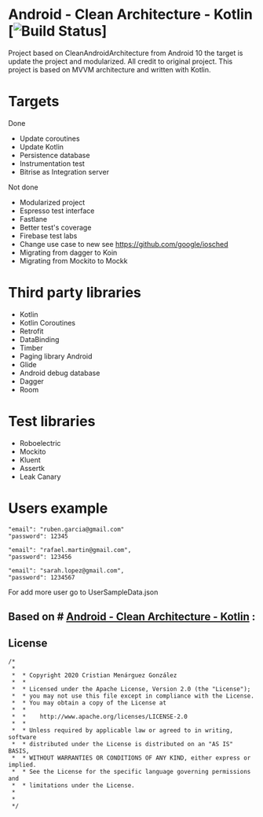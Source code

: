# Android - Clean Architecture - Kotlin [![Build Status](https://app.bitrise.io/app/1850888644719f3c/status.svg?token=uHL6GqLkYovmnjzTPkr3Hw)]
Project based on CleanAndroidArchitecture from Android 10 the target is update the project and modularized.
All credit to original project.  This project is based on MVVM architecture and written with Kotlin.


# Targets


Done
 - Update coroutines
 - Update Kotlin
 - Persistence database
 - Instrumentation test
 - Bitrise as Integration server

Not done
 - Modularized project
 - Espresso test interface
 - Fastlane
 - Better test's coverage
 - Firebase test labs
 - Change use case to new see https://github.com/google/iosched
 - Migrating from dagger to Koin
 - Migrating from Mockito to Mockk

# Third party libraries

 - Kotlin
 - Kotlin Coroutines
 - Retrofit
 - DataBinding
 - Timber
 - Paging library Android
 - Glide
 - Android debug database
 - Dagger
 - Room

# Test libraries

 - Roboelectric
 - Mockito
 - Kluent
 - Assertk
 - Leak Canary

# Users example
    "email": "ruben.garcia@gmail.com"
    "password": 12345

    "email": "rafael.martin@gmail.com",
    "password": 123456

    "email": "sarah.lopez@gmail.com",
    "password": 1234567

For add more user go to UserSampleData.json

## Based on # [Android - Clean Architecture - Kotlin](https://github.com/android10/Android-CleanArchitecture-Kotlin) :

## License


    /*
     *
     *  * Copyright 2020 Cristian Menárguez González
     *  *
     *  * Licensed under the Apache License, Version 2.0 (the "License");
     *  * you may not use this file except in compliance with the License.
     *  * You may obtain a copy of the License at
     *  *
     *  *    http://www.apache.org/licenses/LICENSE-2.0
     *  *
     *  * Unless required by applicable law or agreed to in writing, software
     *  * distributed under the License is distributed on an "AS IS" BASIS,
     *  * WITHOUT WARRANTIES OR CONDITIONS OF ANY KIND, either express or implied.
     *  * See the License for the specific language governing permissions and
     *  * limitations under the License.
     *
     *
     */

